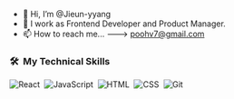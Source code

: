 - 👋 Hi, I’m @Jieun-yyang
- 🌱 I work as Frontend Developer and Product Manager.
- 📫 How to reach me... ---> poohv7@gmail.com

### 🛠 &nbsp;My Technical Skills
![React](https://img.shields.io/badge/-React-05122A?style=flat&logo=react)&nbsp;
![JavaScript](https://img.shields.io/badge/-JavaScript-05122A?style=flat&logo=javascript)&nbsp;
![HTML](https://img.shields.io/badge/-HTML-05122A?style=flat&logo=HTML5)&nbsp;
![CSS](https://img.shields.io/badge/-CSS-05122A?style=flat&logo=CSS3&logoColor=1572B6)&nbsp;
![Git](https://img.shields.io/badge/-Git-05122A?style=flat&logo=git)&nbsp;
<!-- ![aws](https://img.shields.io/badge/-aws-05122A?style=flat&logo=amazon-aws)&nbsp; -->

<!---
Jieun-yyang/Jieun-yyang is a ✨ special ✨ repository because its `README.md` (this file) appears on your GitHub profile.
You can click the Preview link to take a look at your changes.
--->
